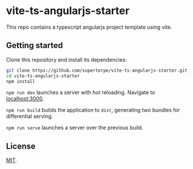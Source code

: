 # vite-ts-angularjs-starter

This repo contains a typescript angularjs project template using vite.

## Getting started

Clone this repository and install its dependencies:

```bash
git clone https://github.com/supertorpe/vite-ts-angularjs-starter.git
cd vite-ts-angularjs-starter
npm install
```

`npm run dev` launches a server with hot reloading. Navigate to [localhost:3000](http://localhost:3000).

`npm run build` builds the application to `dist`, generating two bundles for differential serving.

`npm run serve` launches a server over the previous build.

## License

[MIT](LICENSE).
